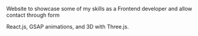 Website to showcase some of my skills as a Frontend developer and allow contact through form

React.js, GSAP animations, and 3D with Three.js.
